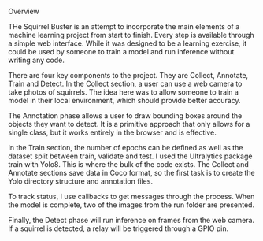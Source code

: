 Overview

THe Squirrel Buster  is an attempt to incorporate the main elements
of a machine learning project from start to finish. Every step is
available through a simple web interface. While it was designed
to be a learning exercise, it could be used by someone to train
a model and run inference without writing any code.

There are four key components to the project. They are Collect,
Annotate, Train and Detect. In the Collect section, a user
can use a web camera to take photos of squirrels. The idea
here was to allow someone to train a model in their local 
environment, which should provide better accuracy.

The Annotation phase allows a user to draw bounding boxes
around the objects they want to detect. It is a primitive
approach that only allows for a single class, but it works
entirely in the browser and is effective.

In the Train section, the number of epochs can be defined
as well as the dataset split between train, validate and
test. I used the Ultralytics package train with Yolo8.
This is where the bulk of the code exists. The Collect
and Annotate sections save data in Coco format, so the
first task is to create the Yolo directory structure
and annotation files.

To track status, I use callbacks to get messages
through the process. When the model is complete,
two of the images from the run folder are presented.

Finally, the Detect phase will run inference on frames
from the web camera. If a squirrel is detected, a relay
will be triggered through a GPIO pin.